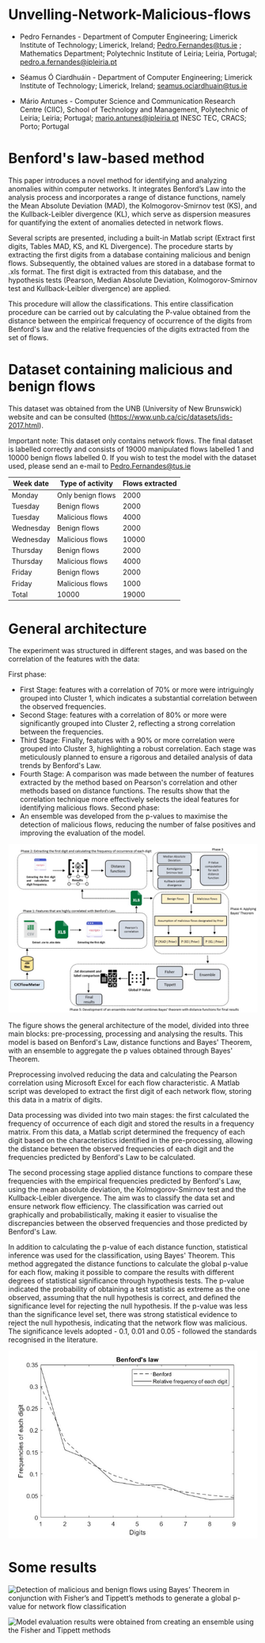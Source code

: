 # Unvelling-Network-Malicious-flows

+ Pedro Fernandes - Department of Computer Engineering; Limerick Institute of Technology; Limerick, Ireland; Pedro.Fernandes@tus.ie ; Mathematics Department; Polytechnic Institute of Leiria; Leiria, Portugal; pedro.a.fernandes@ipleiria.pt

+ Séamus Ó Ciardhuáin - Department of Computer Engineering; Limerick Institute of Technology; Limerick, Ireland; seamus.ociardhuain@tus.ie

+ Mário Antunes - Computer Science and Communication Research Centre (CIIC), School of Technology and Management, Polytechnic of Leiria; Leiria; Portugal; mario.antunes@ipleiria.pt INESC TEC, CRACS; Porto; Portugal

# Benford's law-based method 

This paper introduces a novel method for identifying and analyzing anomalies within computer networks. It integrates Benford’s Law into the analysis process and incorporates a range of distance functions, namely the Mean Absolute Deviation (MAD), the Kolmogorov-Smirnov test (KS), and the Kullback-Leibler divergence (KL), which serve as dispersion measures for quantifying the extent of anomalies detected in network flows. 

Several scripts are presented, including a built-in Matlab script (Extract first digits, Tables MAD, KS, and KL Divergence). The procedure starts by extracting the first digits from a database containing malicious and benign flows. 
Subsequently, the obtained values are stored in a database format to .xls format. The first digit is extracted from this database, and the hypothesis tests (Pearson, Median Absolute Deviation, Kolmogorov-Smirnov test and Kullback-Leibler divergence) are applied. 

This procedure will allow the classifications. This entire classification procedure can be carried out by calculating the P-value obtained from the distance between the empirical frequency of occurrence of the digits from Benford's law and the relative frequencies of the digits extracted from the set of flows. 

# Dataset containing malicious and benign flows

This dataset was obtained from the UNB (University of New Brunswick) website and can be consulted (https://www.unb.ca/cic/datasets/ids-2017.html).

Important note: 
This dataset only contains network flows.
The final dataset is labelled correctly and consists of 19000 manipulated flows labelled 1 and 10000 benign flows labelled 0. 
If you wish to test the model with the dataset used, please send an e-mail to Pedro.Fernandes@tus.ie 

| Week date | Type of activity | Flows extracted | 
| ---- | ---- | ---- | 
| Monday| Only benign flows | 2000 | 
| Tuesday| Benign flows | 2000 |  
| Tuesday| Malicious flows | 4000 |  
| Wednesday| Benign flows | 2000 |  
| Wednesday| Malicious flows | 10000 |  
| Thursday| Benign flows | 2000 |
| Thursday | Malicious flows | 4000 |   
| Friday | Benign flows | 2000 |
| Friday| Malicious flows | 1000 |
| Total | 10000 | 19000 |

# General architecture 

The experiment was structured in different stages, and was based on the correlation of the features with the data:

First phase:
 + First Stage: features with a correlation of $70\%$ or more were intriguingly grouped into Cluster 1, which indicates a substantial correlation between the observed frequencies.
 + Second Stage: features with a correlation of $80\%$ or more were significantly grouped into Cluster 2, reflecting a strong correlation between the frequencies.
 + Third Stage: Finally, features with a $90\%$ or more correlation were grouped into Cluster 3, highlighting a robust correlation. Each stage was meticulously planned to ensure a rigorous and detailed analysis of data trends by Benford's Law.
+ Fourth Stage: A comparison was made between the number of features extracted by the method based on Pearson's correlation and other methods based on distance functions. The results show that the correlation technique more effectively selects the ideal features for identifying malicious flows.
Second phase:
+ An ensemble was developed from the p-values to maximise the detection of malicious flows, reducing the number of false positives and improving the evaluation of the model.

![General architecture](Arquitetura_geral_inicial.jpg) 

The figure shows the general architecture of the model, divided into three main blocks: pre-processing, processing and analysing the results. This model is based on Benford's Law, distance functions and Bayes' Theorem, with an ensemble to aggregate the p values obtained through Bayes' Theorem.

Preprocessing involved reducing the data and calculating the Pearson correlation using Microsoft Excel for each flow characteristic. A Matlab script was developed to extract the first digit of each network flow, storing this data in a matrix of digits.

Data processing was divided into two main stages: the first calculated the frequency of occurrence of each digit and stored the results in a frequency matrix. From this data, a Matlab script determined the frequency of each digit based on the characteristics identified in the pre-processing, allowing the distance between the observed frequencies of each digit and the frequencies predicted by Benford's Law to be calculated.

The second processing stage applied distance functions to compare these frequencies with the empirical frequencies predicted by Benford's Law, using the mean absolute deviation, the Kolmogorov-Smirnov test and the Kullback-Leibler divergence. The aim was to classify the data set and ensure network flow efficiency. The classification was carried out graphically and probabilistically, making it easier to visualise the discrepancies between the observed frequencies and those predicted by Benford's Law.

In addition to calculating the p-value of each distance function, statistical inference was used for the classification, using Bayes' Theorem. This method aggregated the distance functions to calculate the global p-value for each flow, making it possible to compare the results with different degrees of statistical significance through hypothesis tests. The p-value indicated the probability of obtaining a test statistic as extreme as the one observed, assuming that the null hypothesis is correct, and defined the significance level for rejecting the null hypothesis. If the p-value was less than the significance level set, there was strong statistical evidence to reject the null hypothesis, indicating that the network flow was malicious. The significance levels adopted - 0.1, 0.01 and 0.05 - followed the standards recognised in the literature.

![Benford_law and ](Cluster_4.jpg) 

# Some results 

![Detection of malicious and benign flows using Bayes’ Theorem in conjunction with Fisher’s
and Tippett’s methods to generate a global p-value for network flow classification](table_1.jpg)

![Model evaluation results were obtained from creating an ensemble using the Fisher and
Tippett methods](table_2.jpg)









